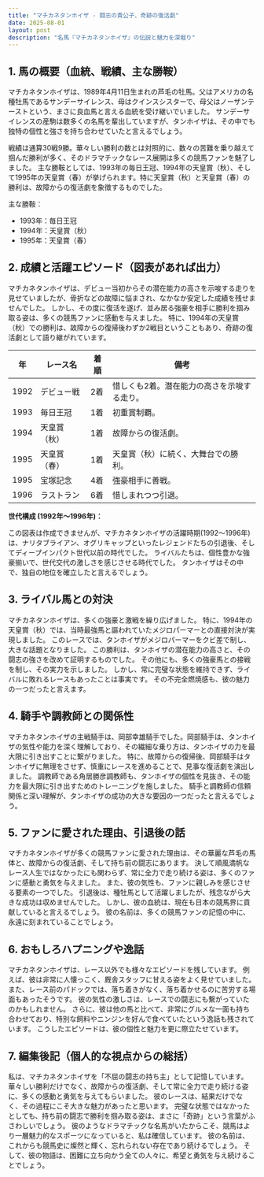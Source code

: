 ```yaml
---
title: "マチカネタンホイザ - 闘志の貴公子、奇跡の復活劇"
date: 2025-08-01
layout: post
description: "名馬『マチカネタンホイザ』の伝説と魅力を深堀り"
---
```


## 1. 馬の概要（血統、戦績、主な勝鞍）

マチカネタンホイザは、1989年4月11日生まれの芦毛の牡馬。父はアメリカの名種牡馬であるサンデーサイレンス、母はクインスシスターで、母父はノーザンテーストという、まさに良血馬と言える血統を受け継いでいました。  サンデーサイレンスの産駒は数多くの名馬を輩出していますが、タンホイザは、その中でも独特の個性と強さを持ち合わせていたと言えるでしょう。

戦績は通算30戦9勝。華々しい勝利の数とは対照的に、数々の苦難を乗り越えて掴んだ勝利が多く、そのドラマチックなレース展開は多くの競馬ファンを魅了しました。  主な勝鞍としては、1993年の毎日王冠、1994年の天皇賞（秋）、そして1995年の天皇賞（春）が挙げられます。特に天皇賞（秋）と天皇賞（春）の勝利は、故障からの復活劇を象徴するものでした。

主な勝鞍：

* 1993年：毎日王冠
* 1994年：天皇賞（秋）
* 1995年：天皇賞（春）


## 2. 成績と活躍エピソード（図表があれば出力）

マチカネタンホイザは、デビュー当初からその潜在能力の高さを示唆する走りを見せていましたが、骨折などの故障に悩まされ、なかなか安定した成績を残せませんでした。  しかし、その度に復活を遂げ、並み居る強豪を相手に勝利を掴み取る姿は、多くの競馬ファンに感動を与えました。  特に、1994年の天皇賞（秋）での勝利は、故障からの復帰後わずか2戦目ということもあり、奇跡の復活劇として語り継がれています。

| 年 | レース名          | 着順 | 備考                                                                    |
|---|-----------------|-----|-----------------------------------------------------------------------------|
| 1992 | デビュー戦        | 2着 | 惜しくも2着。潜在能力の高さを示唆する走り。                               |
| 1993 | 毎日王冠          | 1着 | 初重賞制覇。                                                              |
| 1994 | 天皇賞（秋）      | 1着 | 故障からの復活劇。                                                       |
| 1995 | 天皇賞（春）      | 1着 | 天皇賞（秋）に続く、大舞台での勝利。                                     |
| 1995 | 宝塚記念          | 4着 | 強豪相手に善戦。                                                           |
| 1996 | ラストラン        | 6着 | 惜しまれつつ引退。                                                       |


**世代構成 (1992年～1996年)：**

この図表は作成できませんが、マチカネタンホイザの活躍時期(1992～1996年)は、ナリタブライアン、オグリキャップといったレジェンドたちの引退後、そしてディープインパクト世代以前の時代でした。  ライバルたちは、個性豊かな強豪揃いで、世代交代の激しさを感じさせる時代でした。  タンホイザはその中で、独自の地位を確立したと言えるでしょう。


## 3. ライバル馬との対決

マチカネタンホイザは、多くの強豪と激戦を繰り広げました。  特に、1994年の天皇賞（秋）では、当時最強馬と謳われていたメジロパーマーとの直接対決が実現しました。  このレースでは、タンホイザがメジロパーマーをクビ差で制し、大きな話題となりました。  この勝利は、タンホイザの潜在能力の高さと、その闘志の強さを改めて証明するものでした。  その他にも、多くの強豪馬との接戦を制し、その実力を示しました。  しかし、常に完璧な状態を維持できず、ライバルに敗れるレースもあったことは事実です。  その不完全燃焼感も、彼の魅力の一つだったと言えます。


## 4. 騎手や調教師との関係性

マチカネタンホイザの主戦騎手は、岡部幸雄騎手でした。岡部騎手は、タンホイザの気性や能力を深く理解しており、その繊細な乗り方は、タンホイザの力を最大限に引き出すことに繋がりました。  特に、故障からの復帰後、岡部騎手はタンホイザに無理をさせず、慎重にレースを進めることで、見事な復活劇を演出しました。  調教師である角居勝彦調教師も、タンホイザの個性を見抜き、その能力を最大限に引き出すためのトレーニングを施しました。  騎手と調教師の信頼関係と深い理解が、タンホイザの成功の大きな要因の一つだったと言えるでしょう。


## 5. ファンに愛された理由、引退後の話

マチカネタンホイザが多くの競馬ファンに愛された理由は、その華麗な芦毛の馬体と、故障からの復活劇、そして持ち前の闘志にあります。  決して順風満帆なレース人生ではなかったにも関わらず、常に全力で走り続ける姿は、多くのファンに感動と勇気を与えました。  また、彼の気性も、ファンに親しみを感じさせる要素の一つでした。  引退後は、種牡馬として活躍しましたが、残念ながら大きな成功は収めませんでした。  しかし、彼の血統は、現在も日本の競馬界に貢献していると言えるでしょう。  彼の名前は、多くの競馬ファンの記憶の中に、永遠に刻まれていることでしょう。


## 6. おもしろハプニングや逸話

マチカネタンホイザは、レース以外でも様々なエピソードを残しています。  例えば、彼は非常に人懐っこく、厩舎スタッフに甘える姿をよく見せていました。  また、レース前のパドックでは、落ち着きがなく、落ち着かせるのに苦労する場面もあったそうです。  彼の気性の激しさは、レースでの闘志にも繋がっていたのかもしれません。  さらに、彼は他の馬と比べて、非常にグルメな一面も持ち合わせており、特別な飼料やニンジンを好んで食べていたという逸話も残されています。  こうしたエピソードは、彼の個性と魅力を更に際立たせています。


## 7. 編集後記（個人的な視点からの総括）

私は、マチカネタンホイザを「不屈の闘志の持ち主」として記憶しています。  華々しい勝利だけでなく、故障からの復活劇、そして常に全力で走り続ける姿に、多くの感動と勇気を与えてもらいました。  彼のレースは、結果だけでなく、その過程にこそ大きな魅力があったと思います。  完璧な状態ではなかったとしても、持ち前の闘志で勝利を掴み取る姿は、まさに「奇跡」という言葉がふさわしいでしょう。  彼のようなドラマチックな名馬がいたからこそ、競馬はより一層魅力的なスポーツになっていると、私は確信しています。  彼の名前は、これからも競馬史に燦然と輝く、忘れられない存在であり続けるでしょう。  そして、彼の物語は、困難に立ち向かう全ての人々に、希望と勇気を与え続けることでしょう。

